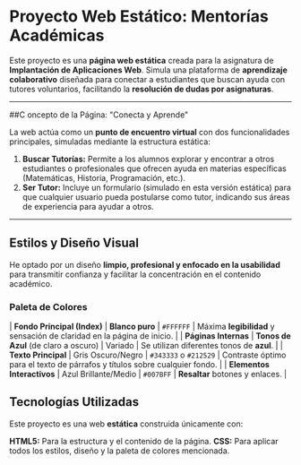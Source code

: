 # Proyecto Web Estático: Mentorías Académicas

Este proyecto es una **página web estática** creada para la asignatura de **Implantación de Aplicaciones Web**. Simula una plataforma de **aprendizaje colaborativo** diseñada para conectar a estudiantes que buscan ayuda con tutores voluntarios, facilitando la **resolución de dudas por asignaturas**.

---

##C oncepto de la Página: "Conecta y Aprende"

La web actúa como un **punto de encuentro virtual** con dos funcionalidades principales, simuladas mediante la estructura estática:

1.  **Buscar Tutorías:** Permite a los alumnos explorar y encontrar a otros estudiantes o profesionales que ofrecen ayuda en materias específicas (Matemáticas, Historia, Programación, etc.).
2.  **Ser Tutor:** Incluye un formulario (simulado en esta versión estática) para que cualquier usuario pueda postularse como tutor, indicando sus áreas de experiencia para ayudar a otros.

---

## Estilos y Diseño Visual

He optado por un diseño **limpio, profesional y enfocado en la usabilidad** para transmitir confianza y facilitar la concentración en el contenido académico.

### Paleta de Colores

| **Fondo Principal (Index)** | **Blanco puro** | `#FFFFFF` | Máxima **legibilidad** y sensación de claridad en la página de inicio. |
| **Páginas Internas** | **Tonos de Azul** (de claro a oscuro) | Variado | Se utilizan diferentes tonos de **azul**. |
| **Texto Principal** | Gris Oscuro/Negro | `#343333` o `#212529` | Contraste óptimo para el texto de párrafos y títulos sobre cualquier fondo. |
| **Elementos Interactivos** | Azul Brillante/Medio | `#007BFF` | **Resaltar** botones y enlaces. |



## Tecnologías Utilizadas

Este proyecto es una web **estática** construida únicamente con:

**HTML5:** Para la estructura y el contenido de la página.
**CSS:** Para aplicar todos los estilos, diseño y la paleta de colores mencionada.
